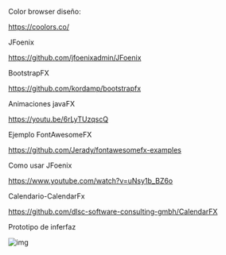 Color browser diseño:

https://coolors.co/

JFoenix

https://github.com/jfoenixadmin/JFoenix

BootstrapFX 

https://github.com/kordamp/bootstrapfx

Animaciones javaFX

https://youtu.be/6rLyTUzqscQ

Ejemplo FontAwesomeFX

https://github.com/Jerady/fontawesomefx-examples

Como usar JFoenix

https://www.youtube.com/watch?v=uNsy1b_BZ6o

Calendario-CalendarFx

https://github.com/dlsc-software-consulting-gmbh/CalendarFX

Prototipo de inferfaz 

![img](https://cdn.discordapp.com/attachments/788716046089191454/798953312258490378/MainConcept.jpg)

